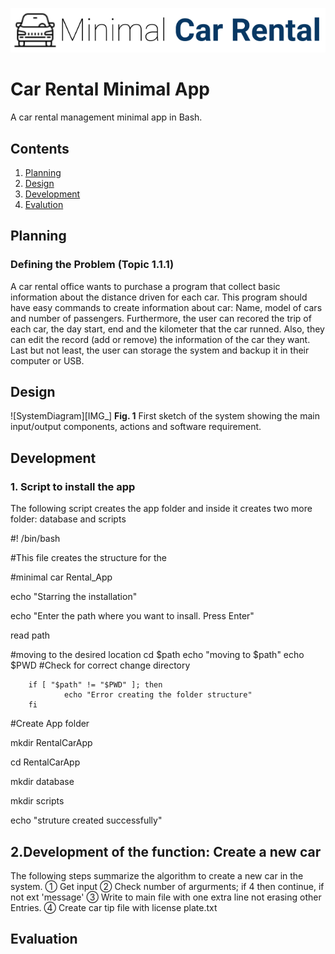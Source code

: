 ![CarRental](logo.png)

Car Rental Minimal App
===========================

A car rental management minimal app in Bash.

Contents
-----
  1. [Planning](#planning)
  1. [Design](#design)
  1. [Development](#development)
  1. [Evalution](#evaluation)

Planning
----------
### Defining the Problem (Topic 1.1.1)
 A car rental office wants to purchase a program that collect basic information about the distance driven for each car. This program should have easy commands to create information about car: Name, model of cars and number of passengers. Furthermore, the user can recored the trip of each car, the day start, end and the kilometer that the car runned.  Also, they can edit the record (add or remove) the information of the car they want. Last but not least, the user can storage the system and backup it in their computer or USB. 
 
Design
---------
![SystemDiagram][IMG_]
**Fig. 1** First sketch of the system showing the main input/output components, actions and software requirement.

Development
--------
### 1. Script to install the app
The following script creates the app folder and inside it creates two more folder: database and scripts

#! /bin/bash

#This file creates the structure for the

#minimal car Rental_App

echo "Starring the installation"

echo "Enter the path where you want to insall. Press Enter"

read path

#moving to the desired location
cd $path
echo "moving to $path"
echo $PWD
#Check for correct change directory   

        if [ "$path" != "$PWD" ]; then
                echo "Error creating the folder structure"
        fi

#Create App folder

mkdir RentalCarApp

cd RentalCarApp

mkdir database

mkdir scripts

echo "struture created successfully"

## 2.Development of the function: Create a new car
The following steps summarize the algorithm to create a new car in the system. 
① Get input
② Check number of argurments; if 4 then continue, if not ext 'message'
③ Write to main file with one extra line not erasing other Entries.
④ Create car tip file with license plate.txt

Evaluation
-----------



